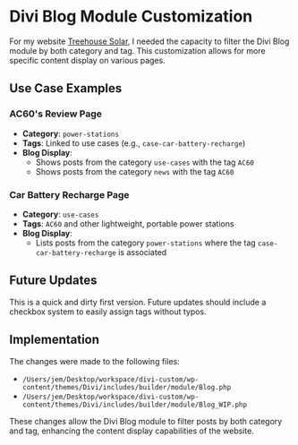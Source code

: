 # Divi Blog Module Customization

For my website [Treehouse Solar](https://treehouse_solar), I needed the capacity to filter the Divi Blog module by both category and tag. This customization allows for more specific content display on various pages.

## Use Case Examples

### AC60's Review Page

- **Category**: `power-stations`
- **Tags**: Linked to use cases (e.g., `case-car-battery-recharge`)
- **Blog Display**:
  - Shows posts from the category `use-cases` with the tag `AC60`
  - Shows posts from the category `news` with the tag `AC60`

### Car Battery Recharge Page

- **Category**: `use-cases`
- **Tags**: `AC60` and other lightweight, portable power stations
- **Blog Display**:
  - Lists posts from the category `power-stations` where the tag `case-car-battery-recharge` is associated

## Future Updates

This is a quick and dirty first version. Future updates should include a checkbox system to easily assign tags without typos.

## Implementation

The changes were made to the following files:

- `/Users/jem/Desktop/workspace/divi-custom/wp-content/themes/Divi/includes/builder/module/Blog.php`
- `/Users/jem/Desktop/workspace/divi-custom/wp-content/themes/Divi/includes/builder/module/Blog_WIP.php`

These changes allow the Divi Blog module to filter posts by both category and tag, enhancing the content display capabilities of the website.
